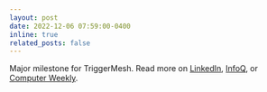 ```yaml
---
layout: post
date: 2022-12-06 07:59:00-0400
inline: true
related_posts: false
---
```


Major milestone for TriggerMesh. Read more on [LinkedIn](https://www.linkedin.com/posts/activity-7005917418917113856-5383?utm_source=share&utm_medium=member_desktop), [InfoQ](https://www.infoq.com/news/2022/12/triggermesh-project-shaker/), or [Computer Weekly](https://www.computerweekly.com/blog/Open-Source-Insider/Shaker-maker-TriggerMesh-launches-AWS-EventBridge-alternative).
